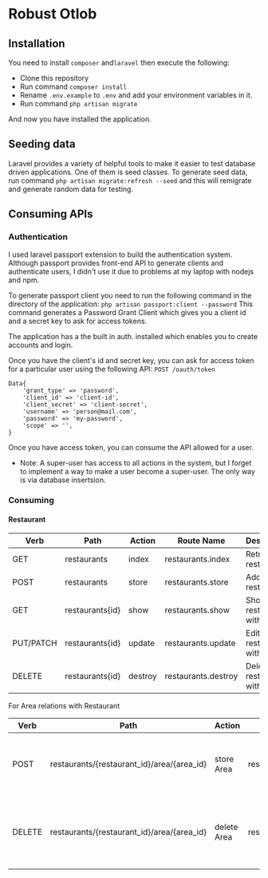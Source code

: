 # Robust Otlob

## Installation
You need to install `composer` and`laravel` then execute the following:

- Clone this repository
- Run command `composer install`
- Rename `.env.example` to `.env` and add your environment variables in it.
- Run command `php artisan migrate`

And now you have installed the application.

## Seeding data
Laravel provides a variety of helpful tools to make it easier to test database driven applications. One of them is seed classes.
To generate seed data, run command `php artisan migrate:refresh --seed` and this will remigrate and generate random data for testing.

## Consuming APIs

### Authentication
I used laravel passport extension to build the authentication system.
Although passport provides front-end API to generate clients and authenticate users, I didn't use it due to problems at my laptop with nodejs and npm.

To generate passport client you need to run the following command in the directory of the application:
`php artisan passport:client --password`
This command generates a Password Grant Client which gives you a client id and a secret key to ask for access tokens.

The application has a the built in auth. installed which enables you to create accounts and login.

Once you have the client's id and secret key, you can ask for access token for a particular user using the following API:
`POST /oauth/token`
```
Data{
	'grant_type' => 'password',
	'client_id' => 'client-id',
	'client_secret' => 'client-secret',
	'username' => 'person@mail.com',
	'password' => 'my-password',
	'scope' => '',
}
```
Once you have access token, you can consume the API allowed for a user.

* Note: A super-user has access to all actions in the system, but I forget to implement a way to make a user become a super-user. The only way is via database insertsion.

### Consuming

#### Restaurant
| Verb      | Path              | Action  | Route Name          | Description                    |
|-----------|-------------------|---------|---------------------|--------------------------------|
| GET       | restaurants       | index   | restaurants.index   | Retrieve all restaurants       |
| POST      | restaurants       | store   | restaurants.store   | Add new restaurant             |
| GET       | restaurants{id}   | show    | restaurants.show    | Show restaurant with id={id}   |
| PUT/PATCH | restaurants{id}   | update  | restaurants.update  | Edit restaurant with id={id}   |
| DELETE    | restaurants{id}   | destroy | restaurants.destroy | Delete restaurant with id={id} |

For Area relations with Restaurant

| Verb   | Path                                         | Action      | Route Name             | Description                                                        |
|--------|----------------------------------------------|-------------|------------------------|--------------------------------------------------------------------|
| POST   | restaurants/{restaurant_id}/area/{area_id}   | store Area  | restaurants.storeArea  | Add area with id={area_id} to restaurant with id={restaurant}      |
| DELETE | restaurants/{restaurant_id}/area/{area_id}   | delete Area | restaurants.deleteArea | Delete area with id={area_id} from restaurant with id={restaurant} |
